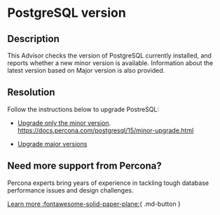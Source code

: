 # PostgreSQL version 

## Description

This Advisor checks the version of PostgreSQL currently installed, and reports whether a new minor version is available. Information about the latest version based on Major version is also provided.

## Resolution
Follow the instructions below to upgrade PostreSQL:

- [Upgrade only the minor version](https://docs.percona.com/postgresql/15/minor-upgrade.html).
https://docs.percona.com/postgresql/15/minor-upgrade.html

- [Upgrade major versions](https://docs.percona.com/postgresql/15/major-upgrade.html)

## Need more support from Percona?

Percona experts bring years of experience in tackling tough database performance issues and design challenges.

[Learn more :fontawesome-solid-paper-plane:](https://per.co.na/subscribe){ .md-button }
